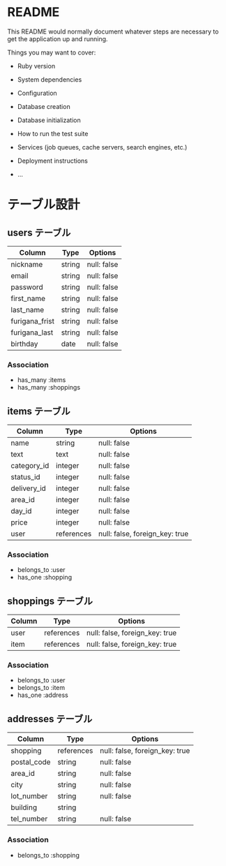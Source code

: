 # README

This README would normally document whatever steps are necessary to get the
application up and running.

Things you may want to cover:

* Ruby version

* System dependencies

* Configuration

* Database creation

* Database initialization

* How to run the test suite

* Services (job queues, cache servers, search engines, etc.)

* Deployment instructions

* ...

# テーブル設計

## users テーブル

| Column       | Type   | Options     |
| ------------ | ------ | ----------- |
| nickname     | string | null: false |
| email        | string | null: false |
| password     | string | null: false |
| first_name   | string | null: false |
| last_name    | string | null: false |
|furigana_frist| string | null: false |
|furigana_last | string | null: false |
| birthday     | date   | null: false |


### Association

- has_many :items
- has_many :shoppings

## items テーブル

| Column    | Type   | Options     |
| --------- | ------ | ----------- |
|   name    |  string | null: false |
|   text    |  text   | null: false |
|category_id| integer | null: false |
| status_id | integer | null: false |
|delivery_id| integer | null: false |
|  area_id  | integer | null: false |
|  day_id   | integer | null: false |
|   price   | integer | null: false |
|   user    |references| null: false, foreign_key: true  |

### Association

- belongs_to :user
- has_one :shopping

## shoppings テーブル
 
| Column|    Type    | Options                        |
| ------| ---------- | -------------------------------|
| user  | references | null: false, foreign_key: true |
| item  | references | null: false, foreign_key: true |

### Association

- belongs_to :user
- belongs_to :item
- has_one :address

## addresses テーブル

| Column      | Type       | Options      |
| ------------| ---------- | -------------|
| shopping    | references | null: false, foreign_key: true |
| postal_code | string     | null: false |
| area_id     | string     | null: false |
| city        | string     | null: false |
| lot_number  | string     | null: false |
|  building   | string     |
| tel_number  | string     | null: false |


### Association

- belongs_to :shopping

